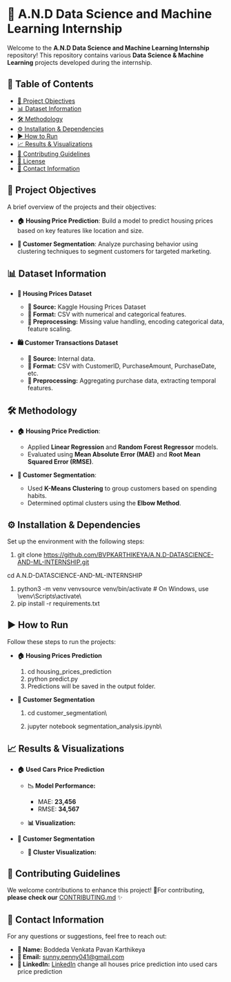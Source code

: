 🚀 A.N.D Data Science and Machine Learning Internship
=====================================================

Welcome to the **A.N.D Data Science and Machine Learning Internship** repository! This repository contains various **Data Science & Machine Learning** projects developed during the internship.

📌 Table of Contents
--------------------

*   [🎯 Project Objectives](#-project-objectives)
*   [📊 Dataset Information](#-dataset-information)
*   [🛠️ Methodology](#️-methodology)
*   [⚙️ Installation & Dependencies](#️-installation--dependencies)
*   [▶️ How to Run](#️-how-to-run)
*   [📈 Results & Visualizations](#️-results--visualizations)
*   [🤝 Contributing Guidelines](#-contributing-guidelines)
*   [📜 License](#-license)
*   [📧 Contact Information](#-contact-information)
    

🎯 Project Objectives
---------------------

A brief overview of the projects and their objectives:

*   **🏠 Housing Price Prediction**: Build a model to predict housing prices based on key features like location and size.
    
*   **🛒 Customer Segmentation**: Analyze purchasing behavior using clustering techniques to segment customers for targeted marketing.
    

📊 Dataset Information
----------------------

*   **🏡 Housing Prices Dataset**
    
    *   **📌 Source:** Kaggle Housing Prices Dataset
    *   **📂 Format:** CSV with numerical and categorical features.
    *   **🔧 Preprocessing:** Missing value handling, encoding categorical data, feature scaling.
        
*   **🛍 Customer Transactions Dataset**
    
    *   **📌 Source:** Internal data.
    *   **📂 Format:** CSV with CustomerID, PurchaseAmount, PurchaseDate, etc.
    *   **🔧 Preprocessing:** Aggregating purchase data, extracting temporal features.
        

🛠️ Methodology
---------------

*   **🏠 Housing Price Prediction**:
    
    *   Applied **Linear Regression** and **Random Forest Regressor** models.
    *   Evaluated using **Mean Absolute Error (MAE)** and **Root Mean Squared Error (RMSE)**.
        
*   **🛒 Customer Segmentation**:
    
    *   Used **K-Means Clustering** to group customers based on spending habits.
    *   Determined optimal clusters using the **Elbow Method**.
        

⚙️ Installation & Dependencies
------------------------------

Set up the environment with the following steps:

1.  git clone https://github.com/BVPKARTHIKEYA/A.N.D-DATASCIENCE-AND-ML-INTERNSHIP.git
    

cd A.N.D-DATASCIENCE-AND-ML-INTERNSHIP

1.  python3 -m venv venvsource venv/bin/activate # On Windows, use \venv\\Scripts\\activate\
2.  pip install -r requirements.txt
    

▶️ How to Run
-------------

Follow these steps to run the projects:

*   **🏠 Housing Prices Prediction**
    
    1.  cd housing\_prices\_prediction
    2.  python predict.py
    3.  Predictions will be saved in the output folder.
        
*   **🛒 Customer Segmentation**
    
    1.  cd customer\_segmentation\
        
    2.  jupyter notebook segmentation\_analysis.ipynb\
        

📈 Results & Visualizations
---------------------------

*   **🏠 Used Cars Price Prediction**
    
    *   **📉 Model Performance:**
        
        *   MAE: **23,456** 
        *   RMSE: **34,567**
            
    *   **📊 Visualization:**
        
*   **🛒 Customer Segmentation**
    
    *   **📍 Cluster Visualization:**
        

🤝 Contributing Guidelines
--------------------------

We welcome contributions to enhance this project! 🙌For contributing, **please check our** [CONTRIBUTING.md](CONTRIBUTING.md) ✨



📧 Contact Information
----------------------

For any questions or suggestions, feel free to reach out:

*   **📛 Name:** Boddeda Venkata Pavan Karthikeya
*   **📩 Email:** sunny.penny041@gmail.com
*   **🔗 LinkedIn:** [LinkedIn](https://www.linkedin.com/in/boddeda-venkata-pavan-karthikeya-1a670b255?utm_source=share&utm_campaign=share_via&utm_content=profile&utm_medium=android_app) change all houses price prediction into used cars price prediction
